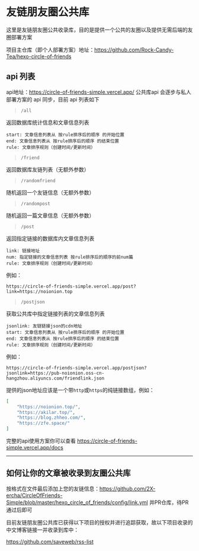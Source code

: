 # 友链朋友圈公共库

这里是友链朋友圈公共收录库，目的是提供一个公共的友圈以及提供无需后端的友圈部署方案

项目主仓库（即个人部署方案）地址：https://github.com/Rock-Candy-Tea/hexo-circle-of-friends

## api 列表

api地址：https://circle-of-friends-simple.vercel.app/
公共库api 会逐步与私人部署方案的 api 同步，目前 api 列表如下

> `/all`

返回数据库统计信息和文章信息列表

    start: 文章信息列表从 按rule排序后的顺序 的开始位置
    end: 文章信息列表从 按rule排序后的顺序 的结束位置
    rule: 文章排序规则（创建时间/更新时间）

> `/friend`

返回数据库友链列表（无额外参数）

> `/randomfriend`

随机返回一个友链信息（无额外参数）

> `/randompost`

随机返回一篇文章信息（无额外参数）

> `/post`

返回指定链接的数据库内文章信息列表

    link: 链接地址
    num: 指定链接的文章信息列表 按rule排序后的顺序的前num篇
    rule: 文章排序规则（创建时间/更新时间）

例如：
```
https://circle-of-friends-simple.vercel.app/post?link=https://noionion.top
```

> `/postjson`

获取公共库中指定链接列表的文章信息列表

    jsonlink: 友链链接json的cdn地址
    start: 文章信息列表从 按rule排序后的顺序 的开始位置
    end: 文章信息列表从 按rule排序后的顺序 的结束位置
    rule: 文章排序规则（创建时间/更新时间）

例如：
```
https://circle-of-friends-simple.vercel.app/postjson?jsonlink=https://pub-noionion.oss-cn-hangzhou.aliyuncs.com/friendlink.json
```

提供的json地址应该是一个带`http`或`https`的纯链接数组，例如：
```json
[
    "https://noionion.top/",
    "https://akilar.top/",
    "https://blog.zhheo.com/",
    "https://zfe.space/"
]
```

完整的api使用方案你可以查看 https://circle-of-friends-simple.vercel.app/docs

--------

## 如何让你的文章被收录到友圈公共库

按格式在文件最后添加上您的友链信息：https://github.com/2X-ercha/CircleOfFriends-Simple/blob/master/hexo_circle_of_friends/config/link.yml 并PR仓库，待PR通过后即可

目前友链朋友圈公共库已获得以下项目的授权并进行追踪获取，故以下项目收录的中文博客链接一并收录到库中：

https://github.com/saveweb/rss-list